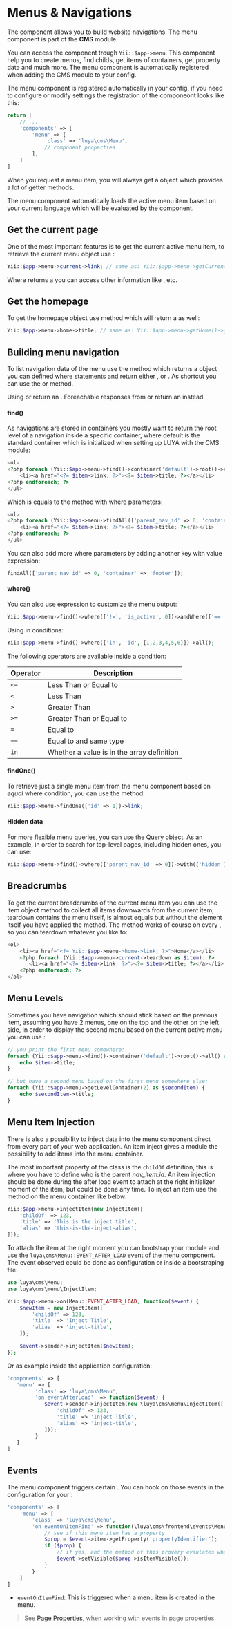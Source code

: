# Menus & Navigations

The <class name="luya\cms\Menu" /> component allows you to build website navigations. The menu component is part of the **CMS** module.

You can access the <class name="luya\cms\Menu" /> component trough `Yii::$app->menu`. This component help you to create menus, find childs, get items of containers, get property data and much more. The menu component is automatically registered when adding the CMS module to your config.

The menu component is registered automatically in your config, if you need to configure or modify settings the registration of the componeont looks like this:

```php
return [
    // ...
    'components' => [
        'menu' => [
            'class' => 'luya\cms\Menu',
            // component properties
        ],
    ]
]
```

When you request a menu item, you will always get a <class name="luya\cms\menu\Item" /> object which provides a lot of getter methods.

The menu component automatically loads the <class name="luya\cms\Menu" method="getCurrent" /> active menu item based on your current language which will be evaluated by the <class name="luya\web\Composition" /> component.

## Get the current page

One of the most important features is to get the current active menu item, to retrieve the current menu object use <class name="luya\cms\Menu" method="getCurrent" />:

```php
Yii::$app->menu->current->link; // same as: Yii::$app->menu->getCurrent()->getLink():
```

Where <class name="luya\cms\Menu" method="getCurrent" /> returns a <class name="luya\cms\menu\Item" /> you can access other information like <class name="luya\cms\menu\Item" method="getLink" />, <class name="luya\cms\menu\Item" method="getTitle" /> etc.

## Get the homepage

To get the homepage object use <class name="luya\cms\Menu" method="getHome" /> method which will return a <class name="luya\cms\menu\Item" /> as well:

```php
Yii::$app->menu->home->title; // same as: Yii::$app->menu->getHome()->getTitle();
```

## Building menu navigation

To list navigation data of the menu use the <class name="luya\cms\Menu" method="find" /> method which returns a <class name="luya\cms\menu\Query" /> object you can defined where statements and return either <class name="luya\cms\menu\Query" method="one" />, <class name="luya\cms\menu\Query" method="all" /> or <class name="luya\cms\menu\Query" method="count" />. As shortcut you can use the <class name="luya\cms\Menu" method="findAll" /> or <class name="luya\cms\Menu" method="findOne" /> method.

Using <class name="luya\cms\menu\Query" method="one" /> or <class name="luya\cms\Menu" method="findOne" /> return an <class name="luya\cms\menu\Item" />. Foreachable responses from <class name="luya\cms\menu\Query" method="all" /> or <class name="luya\cms\Menu" method="findAll" /> return an <class name="luya\cms\menu\Iterator" /> instead.

#### find()

As navigations are stored in containers you mostly want to return the root level of a navigation inside a specific container, where default is the standard container which is initialized when setting up LUYA with the CMS module:

```php
<ul>
<?php foreach (Yii::$app->menu->find()->container('default')->root()->all() as $item): ?>
    <li><a href="<?= $item->link; ?>"><?= $item->title; ?></a></li>
<?php endforeach; ?>
</ul>

```
Which is equals to the <class name="luya\cms\Menu" method="findAll" /> method with where parameters:

```php
<ul>
<?php foreach (Yii::$app->menu->findAll(['parent_nav_id' => 0, 'container' => 'default']) as $item): ?>
    <li><a href="<?= $item->link; ?>"><?= $item->title; ?></a></li>
<?php endforeach; ?>
</ul>
```

You can also add more where parameters by adding another key with value expression:

```php
findAll(['parent_nav_id' => 0, 'container' => 'footer']);
```

#### where()

You can also use <class name="luya\cms\menu\Query" method="where" /> expression to customize the menu output:

```php
Yii::$app->menu->find()->where(['!=', 'is_active', 0])->andWhere(['==', 'parent_nav_id', 0])->all();
```

Using in conditions:

```php
Yii::$app->menu->find()->where(['in', 'id', [1,2,3,4,5,6]])->all();
```

The following <class name="luya\cms\menu\Query" method="where" /> operators are available inside a condition:

|Operator|Description
|---|---
|`<=` |Less Than or Equal to
|`<`  |Less Than
|`>`  |Greater Than
|`>=` |Greater Than or Equal to
|`=`  |Equal to
|`==` |Equal to and same type
|`in` |Whether a value is in the array definition

#### findOne()

To retrieve just a single menu item from the menu component based on *equal* where condition, you can use the <class name="luya\cms\Menu" method="findOne" /> method:

```php
Yii::$app->menu->findOne(['id' => 1])->link;
```

#### Hidden data

For more flexible menu queries, you can use the Query object. As an example, in order to search for top-level pages, including hidden ones, you can use:

```php
Yii::$app->menu->find()->where(['parent_nav_id' => 0])->with(['hidden'])->all();
```

## Breadcrumbs

To get the current breadcrumbs of the current menu item you can use the item object method <class name="luya\cms\menu\Item" method="getTeardown" /> to collect all items downwards from the current item, teardown contains the menu itself, <class name="luya\cms\menu\Item" method="getParents" /> is almost equals but without the element itself you have applied the method. The <class name="luya\cms\menu\Item" method="getTeardown" /> method works of course on every <class name="luya\cms\menu\Item" />, so you can teardown whatever you like to:

```php
<ol>
    <li><a href="<?= Yii::$app->menu->home->link; ?>">Home</a></li>
    <?php foreach (Yii::$app->menu->current->teardown as $item): ?>
       <li><a href="<?= $item->link; ?>"><?= $item->title; ?></a></li>
    <?php endforeach; ?>
</ol>
```

## Menu Levels

Sometimes you have navigation which should stick based on the previous item, assuming you have 2 menus, one on the top and the other on the left side, in order to display the second menu based on the current active menu you can use <class name="luya\cms\Menu" method="getLevelContainer" />:

```php
// you print the first menu somewhere:
foreach (Yii::$app->menu->find()->container('default')->root()->all() as $item) {
    echo $item->title;
}

// but have a second menu based on the first menu somewhere else:
foreach (Yii::$app->menu->getLevelContainer(2) as $secondItem) {
    echo $secondItem->title;
}
```

## Menu Item Injection

There is also a possibility to inject data into the menu component direct from every part of your web application. An item inject gives a module the possibility to add items into the menu container.

The most important property of the <class name="luya\cms\menu\InjectItem" /> class is the `childOf` definition, this is where you have to define who is the parent *nav_item.id*. An item injection should be done during the after load event to attach at the right initializer moment of the item, but could be done any time. To inject an item use the <class name="luya\cms\Menu" method="injectItem" />` method on the menu container like below:

```php
Yii::$app->menu->injectItem(new InjectItem([
    'childOf' => 123,
    'title' => 'This is the inject title',
    'alias' => 'this-is-the-inject-alias',
]));
```

To attach the item at the right moment you can bootstrap your module and use the `luya\cms\Menu::EVENT_AFTER_LOAD` event of the menu component. The event observed could be done as configuration or inside a bootstraping file:

```php
use luya\cms\Menu;
use luya\cms\menu\InjectItem;

Yii::$app->menu->on(Menu::EVENT_AFTER_LOAD, function($event) {
    $newItem = new InjectItem([
        'childOf' => 123,
        'title' => 'Inject Title',
        'alias' => 'inject-title',
    ]);

    $event->sender->injectItem($newItem);
});
```

Or as example inside the application configuration:

```php
'components' => [
   'menu' => [
         'class' => 'luya\cms\Menu',
         'on eventAfterLoad'  => function($event) {
            $event->sender->injectItem(new \luya\cms\menu\InjectItem([
                'childOf' => 123,
                'title' => 'Inject Title',
                'alias' => 'inject-title',
            ]));
         }
   ]
]
```

## Events

The menu component triggers certain <class name="yii\base\Event" />. You can hook on those events in the configuration for your <class name="luya\cms\menu\Component" />:

```php
'components' => [
    'menu' => [
        'class' => 'luya\cms\Menu',
        'on eventOnItemFind' => function(\luya\cms\frontend\events\MenuItemEvent $event) {
            // see if this menu item has a property
            $prop = $event->item->getProperty('propertyIdentifier');
            if ($prop) {
                // if yes, and the method of this provery evaulates whether visible or not, show/hide the item
                $event->setVisible($prop->isItemVisible());
            }
        }
    ]
]
```

+ `eventOnItemFind`: This <class name="luya\cms\frontend\events\MenuItemEvent" /> is triggered when a menu item is created in the menu. 

> See [Page Properties](properties), when working with <class name="luya\cms\frontend\events\BeforeRenderEvent" /> events in page properties.
